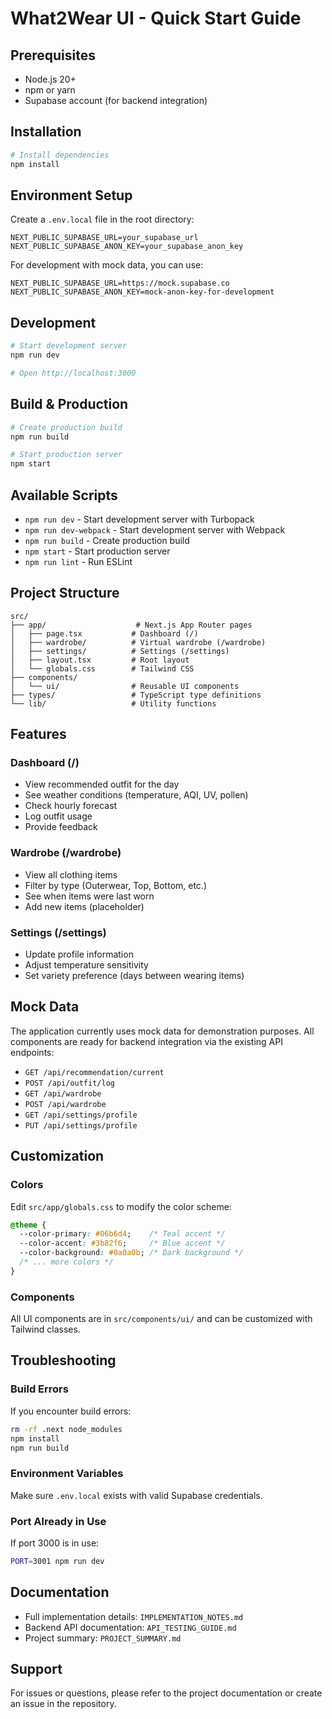 # What2Wear UI - Quick Start Guide

## Prerequisites

- Node.js 20+
- npm or yarn
- Supabase account (for backend integration)

## Installation

```bash
# Install dependencies
npm install
```

## Environment Setup

Create a `.env.local` file in the root directory:

```env
NEXT_PUBLIC_SUPABASE_URL=your_supabase_url
NEXT_PUBLIC_SUPABASE_ANON_KEY=your_supabase_anon_key
```

For development with mock data, you can use:
```env
NEXT_PUBLIC_SUPABASE_URL=https://mock.supabase.co
NEXT_PUBLIC_SUPABASE_ANON_KEY=mock-anon-key-for-development
```

## Development

```bash
# Start development server
npm run dev

# Open http://localhost:3000
```

## Build & Production

```bash
# Create production build
npm run build

# Start production server
npm start
```

## Available Scripts

- `npm run dev` - Start development server with Turbopack
- `npm run dev-webpack` - Start development server with Webpack
- `npm run build` - Create production build
- `npm start` - Start production server
- `npm run lint` - Run ESLint

## Project Structure

```
src/
├── app/                    # Next.js App Router pages
│   ├── page.tsx           # Dashboard (/)
│   ├── wardrobe/          # Virtual wardrobe (/wardrobe)
│   ├── settings/          # Settings (/settings)
│   ├── layout.tsx         # Root layout
│   └── globals.css        # Tailwind CSS
├── components/
│   └── ui/                # Reusable UI components
├── types/                 # TypeScript type definitions
└── lib/                   # Utility functions
```

## Features

### Dashboard (/)
- View recommended outfit for the day
- See weather conditions (temperature, AQI, UV, pollen)
- Check hourly forecast
- Log outfit usage
- Provide feedback

### Wardrobe (/wardrobe)
- View all clothing items
- Filter by type (Outerwear, Top, Bottom, etc.)
- See when items were last worn
- Add new items (placeholder)

### Settings (/settings)
- Update profile information
- Adjust temperature sensitivity
- Set variety preference (days between wearing items)

## Mock Data

The application currently uses mock data for demonstration purposes. All components are ready for backend integration via the existing API endpoints:

- `GET /api/recommendation/current`
- `POST /api/outfit/log`
- `GET /api/wardrobe`
- `POST /api/wardrobe`
- `GET /api/settings/profile`
- `PUT /api/settings/profile`

## Customization

### Colors
Edit `src/app/globals.css` to modify the color scheme:
```css
@theme {
  --color-primary: #06b6d4;    /* Teal accent */
  --color-accent: #3b82f6;     /* Blue accent */
  --color-background: #0a0a0b; /* Dark background */
  /* ... more colors */
}
```

### Components
All UI components are in `src/components/ui/` and can be customized with Tailwind classes.

## Troubleshooting

### Build Errors
If you encounter build errors:
```bash
rm -rf .next node_modules
npm install
npm run build
```

### Environment Variables
Make sure `.env.local` exists with valid Supabase credentials.

### Port Already in Use
If port 3000 is in use:
```bash
PORT=3001 npm run dev
```

## Documentation

- Full implementation details: `IMPLEMENTATION_NOTES.md`
- Backend API documentation: `API_TESTING_GUIDE.md`
- Project summary: `PROJECT_SUMMARY.md`

## Support

For issues or questions, please refer to the project documentation or create an issue in the repository.
